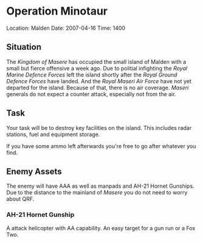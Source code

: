 # Operation Minotaur

Location: Malden
Date: 2007-04-16
Time: 1400

## Situation

The _Kingdom of Masere_ has occupied the small island of Malden with a small
but fierce offensive a week ago. Due to politial infighting the _Royal Marine
Defence Forces_ left the island shortly after the _Royal Ground Defence Forces_
have landed. And the _Royal Maseri Air Force_ have not yet departed for the
island. Because of that, there is no air coverage. _Maseri_ generals do not
expect a counter attack, especially not from the air.

## Task

Your task will be to destroy key facilities on the island. This includes radar
stations, fuel and equipment storage.

If you have some ammo left afterwards you're free to go after whatever you find.

## Enemy Assets

The enemy will have AAA as well as manpads and AH-21 Hornet Gunships. Due to
the distance to the mainland of _Masere_ you do not need to worry about QRF.

### AH-21 Hornet Gunship

A attack helicopter with AA capability. An easy target for a gun run or a Fox Two.